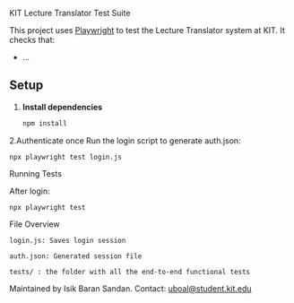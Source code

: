 KIT Lecture Translator Test Suite

This project uses [Playwright](https://playwright.dev/) to test the Lecture Translator system at KIT. It checks that:

- ...

## Setup

1. **Install dependencies** 
   ```bash
   npm install

2.Authenticate once
    Run the login script to generate auth.json:

    npx playwright test login.js

Running Tests

After login:

    npx playwright test

File Overview

    login.js: Saves login session

    auth.json: Generated session file

    tests/ : the folder with all the end-to-end functional tests

Maintained by Isik Baran Sandan. Contact: uboal@student.kit.edu
